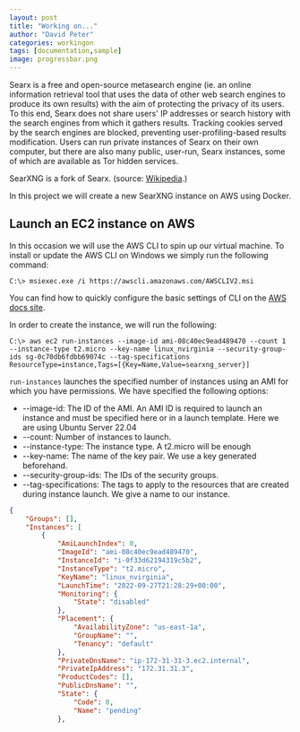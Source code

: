 ```yaml
---
layout: post
title: "Working on..."
author: "David Peter"
categories: workingon
tags: [documentation,sample]
image: progressbar.png
---
```


Searx is a free and open-source metasearch engine (ie. an online information retrieval tool that uses the data of other web search engines to produce its own results) with the aim of protecting the privacy of its users. To this end, Searx does not share users' IP addresses or search history with the search engines from which it gathers results. Tracking cookies served by the search engines are blocked, preventing user-profiling-based results modification. Users can run private instances of Searx on their own computer, but there are also many public, user-run, Searx instances, some of which are available as Tor hidden services. 

SearXNG is a fork of Searx. (source: [Wikipedia](https://en.wikipedia.org/wiki/Searx).)

In this project we will create a new SearXNG instance on AWS using Docker.

## Launch an EC2 instance on AWS

In this occasion we will use the AWS CLI to spin up our virtual machine. To install or update the AWS CLI on Windows we simply run the following command:

```
C:\> msiexec.exe /i https://awscli.amazonaws.com/AWSCLIV2.msi
```

You can find how to quickly configure the basic settings of CLI on the [AWS docs site](https://docs.aws.amazon.com/cli/latest/userguide/cli-configure-quickstart.html).

In order to create the instance, we will run the following:

```
C:\> aws ec2 run-instances --image-id ami-08c40ec9ead489470 --count 1 --instance-type t2.micro --key-name linux_nvirginia --security-group-ids sg-0c70db6fdbb69074c --tag-specifications ResourceType=instance,Tags=[{Key=Name,Value=searxng_server}]
```

```run-instances``` launches the specified number of instances using an AMI for which you have permissions. We have specified the following options:

- --image-id: The ID of the AMI. An AMI ID is required to launch an instance and must be specified here or in a launch template. Here we are using Ubuntu Server 22.04
- --count: Number of instances to launch.
- --instance-type: The instance type. A t2.micro will be enough
- --key-name: The name of the key pair. We use a key generated beforehand.
- --security-group-ids: The IDs of the security groups.
- --tag-specifications: The tags to apply to the resources that are created during instance launch. We give a name to our instance.

```JSON
{
    "Groups": [],
    "Instances": [
        {
            "AmiLaunchIndex": 0,
            "ImageId": "ami-08c40ec9ead489470",
            "InstanceId": "i-0f33d62194319c5b2",
            "InstanceType": "t2.micro",
            "KeyName": "linux_nvirginia",
            "LaunchTime": "2022-09-27T21:28:29+00:00",
            "Monitoring": {
                "State": "disabled"
            },
            "Placement": {
                "AvailabilityZone": "us-east-1a",
                "GroupName": "",
                "Tenancy": "default"
            },
            "PrivateDnsName": "ip-172-31-31-3.ec2.internal",
            "PrivateIpAddress": "172.31.31.3",
            "ProductCodes": [],
            "PublicDnsName": "",
            "State": {
                "Code": 0,
                "Name": "pending"
            },
```
